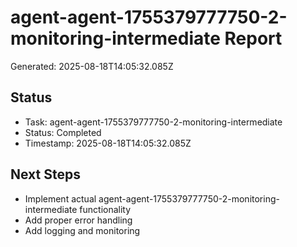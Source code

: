 # agent-agent-1755379777750-2-monitoring-intermediate Report

Generated: 2025-08-18T14:05:32.085Z

## Status
- Task: agent-agent-1755379777750-2-monitoring-intermediate
- Status: Completed
- Timestamp: 2025-08-18T14:05:32.085Z

## Next Steps
- Implement actual agent-agent-1755379777750-2-monitoring-intermediate functionality
- Add proper error handling
- Add logging and monitoring
